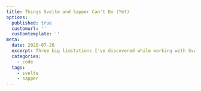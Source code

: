 ```yaml
---
title: Things Svelte and Sapper Can't Do (Yet)
options:
  published: true
  customurl: ''
  customtemplate: ''
meta:
  date: 2020-07-26
  excerpt: Three big limitations I've discovered while working with Svelte and Sapper
  categories:
    - code
  tags:
    - svelte
    - sapper
---
```


<!-- [Last month](/blog/a-deep-dive-into-sapper) I wrote about testing Svelte and Sapper to learn about their intricacies and limitations before trying to change my blog framework. I decided I'd explored enough to attempt a refactor and I found a few features that couldn't easily be replicated or done at all.

## A .svelte file cannot export multiple components

The first problem I uncovered is a limitation within the Svelte framework. I found a workaround, but it was much, much more verbose.

On my Gatsby blog I use [MDX](https://mdxjs.com/) to replace markdown elements with React components. Sapper has an equivalent tool, [MDsveX](https://mdsvex.com/). The configuration for both is similar — they need to import components and create an object that maps them to HTML elements.

``` javascript
// react
import { H1, H2, H3, H4, H5, H6 } from "../markdown/headings/index.js"

const components = {
  h1: H1,
  h2: H2,
  h3: H3,
  h4: H4,
  h5: H5,
  h6: H6
}

<MDXProvider components={components}>...</MDXProvider>

// svelte
<script context="module">
  import { h1, h2, h3, h4, h5, h6 } from './headings/index.js'
  export { h1, h2, h3, h4, h5, h6 }
</script>
```

My goal is to replace each heading tag with a page link component. The component is build by taking the text content of the title and transforming it into a hash link. The hash is added as an `id` to the heading and then wrapped in an `<a>` tag that links back to the hash. This basically replicates the functionality of [remark's autolink headers](https://github.com/remarkjs/remark-autolink-headings) plugin.

### MDX Headings in Gatsby

The React way to build this component pretty straightforward. Because I still need to generate 6 different headings I made a generic `<Heading />` component that could accept a prop telling it which `h` tag to render. I'll explain more about the `slugify` function further down.

```javascript
const Heading = (props) => {

  import { slugify } from 'helpers'
  
  const hashUrl = slugify(props.children)
  const Level = `h${props.h}`

  return (
    <Level 
      id={hashUrl}
      className='heading'
    >
      <a href={`#${hashUrl}`}>
        {props.children}
      </a>
    </Level>
  )
}
```

Then, in an index file, I was able to use the `<Heading />` component to compose six new components, one for each of the HTML headings.

```javascript
import Heading from './heading'

const H1 = props => <Heading h="1">{props.children}</Heading>
const H2 = props => <Heading h="2">{props.children}</Heading>
const H3 = props => <Heading h="3">{props.children}</Heading>
const H4 = props => <Heading h="4">{props.children}</Heading>
const H5 = props => <Heading h="5">{props.children}</Heading>
const H6 = props => <Heading h="6">{props.children}</Heading>

export { H1, H2, H3, H4, H5, H6 }
```

My directory structure looked like this.

```text
└─ headings/
  ├─ heading.js // the generic component
  └─ index.js // export of composed h1-h6
```

I want to emphasize that React is creating and exporting six unique components in a single `index.js` file.

### MDsveX Headings in Sapper

There are a few big differences with building this component in Svelte. Ignore the `getText` function for now, I'll elaborate on that later.

```svelte
<script>
  export let h
  import { slugify } from 'helpers'
  
  let id
  let hashLink
  const getText = node => {
    id = slugify(node.text)
    hashLink = `#${id}`
  }
</script>

{#if h === '1'}
	<h1 id={id}><a use:getText href={hashLink}><slot/></a></h1>
{:else if h === '2'}
	<h2 id={id}><a use:getText href={hashLink}><slot/></a></h2>
{:else if h === '3'}
	<h3 id={id}><a use:getText href={hashLink}><slot/></a></h3>
{:else if h === '4'}
	<h4 id={id}><a use:getText href={hashLink}><slot/></a></h4>
{:else if h === '5'}
	<h5 id={id}><a use:getText href={hashLink}><slot/></a></h5>
{:else if h === '6'}
	<h6 id={id}><a use:getText href={hashLink}><slot/></a></h6>
{/if}
```

The first is that Svetle doesn't seem to have the ability to use strings to dynamically choose html tags. Maybe this is possible with [<svelte:component>](https://svelte.dev/docs#svelte_component), but I could only get this to work with other custom components and not html tags. The good news is that the Svelte community is aware of this, and at the time of writing this post there is an [open proposal](https://github.com/sveltejs/svelte/issues/2324) to implement a fix. For now I went with one of the easier fixes suggested in the GitHub issue and added a series of `if else` statements.

The second issue lies in trying to replicate the `index.js` file that exports six heading components.

```javascript
import h1 from './h1.svelte'
import h2 from './h2.svelte'
import h3 from './h3.svelte'
import h4 from './h4.svelte'
import h5 from './h5.svelte'
import h6 from './h6.svelte'

export { h1, h2, h3, h4, h5, h6 }
```

Svelte components can be imported and exported using ES6 syntax, but only one component can be created per `.svelte` file. Rather than naming a component and exporting it manually, Svelte will use the file name to automatically determine a component's named and how it is exported.

```svelte
<script>
  import Heading from './heading.svelte'
</script>

<Heading h='1'><slot/></Heading>
```

An index file that exports six headings is still possible, but the directory structure is a lot messier than with React.

```text
└─ headings/
  ├─ h1.svelte // composed component
  ├─ h2.svelte
  ├─ h3.svelte
  ├─ h4.svelte
  ├─ h5.svelte
  ├─ h6.svelte
  ├─ heading.svelte // the generic component
  └─ index.js // export of imported h1-h6
```

## Sapper's router doesn't work with hash links

As with React, there is no officially supported Svelte router, only community favorites that most projects use. As far as I know Sapper doesn't use any one specific router package. Instead, it has a series of helper functions that handle internal navigation.

Sapper's routing strategy, however, does currently contain a pretty big bug. Clicking on `<a>` tags that point to hash links will trigger a navigation to a new page rather than scroll to an id on the same page. A link on the `www.site.com/example` page that looks like `<a href='#test'>test</a>` _should_ scroll the page to an element with `id='test'` and change the url to `www.site.com/example#test`. This link will mistakenly navigate the app to `www.site.com/#test`, and likely end up rendering a 404 page.

### This is a known bug

The Sapper team is aware of this bug with [one](https://github.com/sveltejs/sapper/issues/331) or [two](https://github.com/sveltejs/sapper/issues/904) issues already filed about it. I looked into the issue but couldn't figure out a fix since both the [`handle_click`](https://github.com/sveltejs/sapper/blob/ca3645768597035b08e9d0e025cabd062180184a/runtime/src/app/start/index.ts#L76) and [`navigate`](https://github.com/sveltejs/sapper/blob/9e5a140c9658c3c01d00f2fd8a20d25f6f752f42/runtime/src/app/app.ts#L163) functions seem to have short circuits for when the urls contain hashes. Sapper's [`goto`](https://github.com/sveltejs/sapper/blob/ca034d0857379491831fc78ba974c411f5173be3/runtime/src/app/goto/index.ts) function doesn't appear to have any way to know about a hash link, so maybe that's the issue?

### There IS a temporary fix

There is [a workaround](https://github.com/sveltejs/sapper/issues/904#issuecomment-540536561) for this bug.

```svelte
<script>
  import { onMount } from 'svelte'

  onMount( () => {
    document.querySelectorAll('a').forEach(a => {
      if (!a.hash||!document.querySelectorAll(a.hash).length) {
        return
      }
      a.href = window.location + a.hash
    })
  })
</script>
```

I am a strong proponent that all sites should work without JavaScript, so I don't love that this fix relies on the clientside `onMount` lifecycle hook. On the other hand, if a user has all scripts blocked from running then Sapper won't be able to rehydrate in the first place. This means Sapper's router won't take over navigation and all links should keep their default browser behavior, so this is a non-issue. Still, this code takes a second to run after the component mounts and the links still momentarily don't work. Also depending on the CSS this could lead to some style flashes as `href` shuffle around.

## Components don't have programmatic access to their children

Time to circle back to the `slugify` and `getText` functions I mentioned earlier.

The HTML that MDX or MDsveX would replace looks like this:

```html
<h1>The sun is shining, but the ice is slippery.</h1>
```

The goal is to transform the markup into something that looks like this:

```html
<h1 id="the-sun-is-shining-but-the-ice-is-slippery">
  <a href="#the-sun-is-shining-but-the-ice-is-slippery">
    The sun is shining, but the ice is slippery.
  </a>
</h1>
```

In the React version of the Heading component the `id` and `href` attributes are derived by running the child text of the component through a function that will make them viable hash links.

```javascript
const Heading = (props) => {

  import { slugify } from 'helpers'
  const hashUrl = slugify(props.children)

  return (
    <h1 
      id={hashUrl}
      className='heading'
    >
      <a href={`#${hashUrl}`}>
        {props.children}
      </a>
    </h1>
  )
}
```

This works because `props.children` can be accessed and manipulated like any other React prop. Svelte's API works differently, providing the `<slot />` component as a way to render child content.

```svelte
<script>
  import { slugify } from 'helpers'
  let id
  let hashLink
  const getText = node => {
    id = slugify(node.text)
    hashLink = `#${id}`
  }
</script>

<h1 id={id}><a use:getText href={hashLink}><slot/></a></h1>
```

`props.children` and `<slot />` are similar but have one major difference. React has access to the child content and can transform it during run time before render. Svelte needs to know about child content at compile time, and can't know about children until after they are rendered.

The only way I found to get the child content to pass to the `slugify` function was to query it from the DOM _after_ render. Svelte does have [`use:action` binding](https://svelte.dev/docs#use_action), which makes it very easy to run a function as soon as an element is created. There are two big downsides to this. First, this leads to the flash of no-link styles I mentioned earlier. A component is created, then once the page is loaded enough to fire a DOM query the hash link is generated and appended. The second is that since this relies on direct DOM manipulation, this function won't fire if a user doesn't allow Javascript. This is a bummer since hash links navigation is something that browsers support natively and definitely shouldn't require Javascript.

### There is an open Pull Request that will fix this

Some good news about this missing feature is that there is currently an [open pull request](https://github.com/sveltejs/svelte/pull/4604) to add a `$$slots` prop. This will work similarly to the existing [`$$props`](https://svelte.dev/docs#Attributes_and_props) value. It is hard to say if this would solve my exact problem since it isn't implemented yet, but any programmatic access to the child content should work better than having to query text after it renders. The bad news is that this feature doesn't currently appear on [Svelte's roadmap](https://github.com/sveltejs/svelte/projects/1) so it's hard to say when exactly it might land.

## Dealbreakers?

So, do these handful of "missing" features mean I don't recommend trying Svelte?

No, Svelte is still a great framework that has enough features to do most things. Since it is a little younger than some other frameworks and doesn't have a massive corporation behind it, it may not have features for a handful of fairly specific scenarios, yet.

This does, unfortunately, mean that I won't currently be moving my blog from Gatsby to Sapper. I plan on giving this another shot when Sapper does a full 1.0 release. This should give Svelte time to release more features and give me time to refactor some of my React code to make it more portable. I'm also in the early planning stages of another web app and I'm still considering using Svelte and Sapper to build it. Like I said, Svelte is great, it just isn't not a great fit for my blog right now.

I've also only been working with Svelte for a few months, and it is entirely possible that these things _are_ doable and I just haven't discovered how. If that's the case I would absolutely love to be told I'm wrong, let me know [@ryanfiller_](https://twitter.com/ryanfiller_) on Twitter and I'll update this article with the fix. -->
